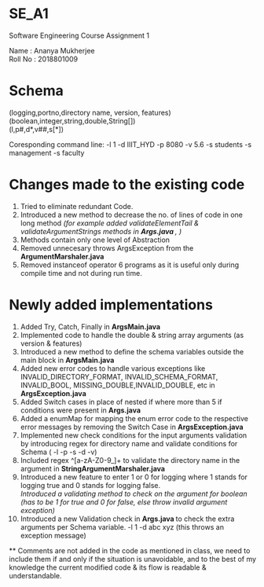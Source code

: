 # SE_A1
Software Engineering Course Assignment 1

Name    : Ananya Mukherjee <br>
Roll No : 2018801009

# Schema

(logging,portno,directory name, version, features)  <br>
(boolean,integer,string,double,String[])     <br> 
(l,p#,d*,v##,s[*])       <br>

Coresponding command line: -l 1 -d IIIT_HYD -p 8080 -v 5.6 -s students -s management -s faculty

# Changes made to the existing code
1. Tried to eliminate redundant Code.
2. Introduced a new method to decrease the no. of lines of code in one long method 
<i> (for example added validateElementTail & validateArgumentStrings methods in <b> Args.java </b>, ) </i>
3. Methods contain only one level of Abstraction
4. Removed unnecesary throws ArgsException from the <b> ArgumentMarshaler.java </b>
5. Removed instanceof operator 6 programs as it is useful only during compile time and not during run time.

# Newly added implementations 
1. Added Try, Catch, Finally in <b> ArgsMain.java </b>
2. Implemented code to handle the double & string array arguments (as version & features) 
3. Introduced a new method to define the schema variables outside the main block in <b> ArgsMain.java </b>
4. Added new error codes to handle various exceptions like INVALID_DIRECTORY_FORMAT, INVALID_SCHEMA_FORMAT, INVALID_BOOL, MISSING_DOUBLE,INVALID_DOUBLE, etc in  <b> ArgsException.java </b>
5. Added Switch cases in place of nested if where more than 5 if conditions were present in  <b> Args.java </b>
6. Added a enumMap for mapping the enum error code to the respective error messages by removing the Switch Case in  <b> ArgsException.java </b>
7. Implemented new check conditions for the input arguments validation by introducing regex for directory name and validate conditions for Schema ( -l -p -s -d -v) 
8. Included regex ^[a-zA-Z0-9_]+   to validate the directory name in the argument in <b> StringArgumentMarshaler.java </b>
9. Introduced a new feature to enter 1 or 0 for logging where 1 stands for logging true and 0 stands for logging false. <br>
 <i > Introduced a validating method to check on the argument for boolean (has to be 1 for true and 0 for false, else throw invalid argument exception) </i>
10. Introduced a new Validation check in <b> Args.java </b> to check the extra arguments per Schema variable. 
-l 1 -d abc xyz (this throws an exception message)

** Comments are not added in the code as mentioned in class, we need to include them if and only if the situation is unavoidable, and to the best of my knowledge the current modified code & its flow is readable & understandable. 



